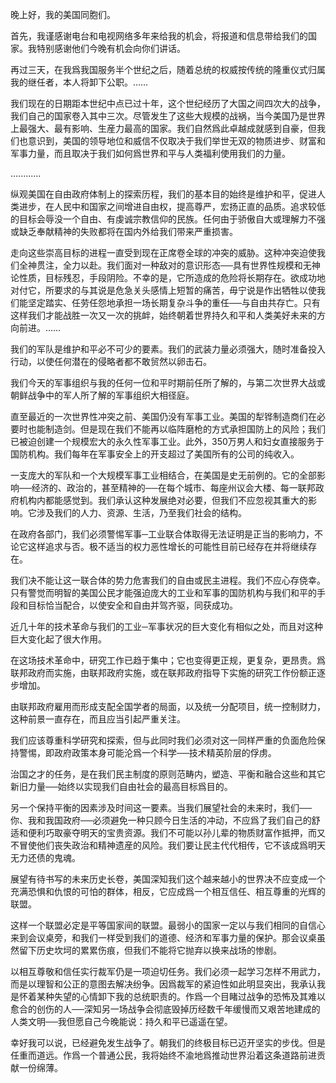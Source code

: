 晚上好，我的美国同胞们。

首先，我谨感谢电台和电视网络多年来给我的机会，将报道和信息带给我们的国家。我特别感谢他们今晚有机会向你们讲话。

再过三天，在我爲我国服务半个世纪之后，随着总统的权威按传统的隆重仪式归属我的继任者，本人将卸下公职。…… 

我们现在的日期距本世纪中点已过十年，这个世纪经历了大国之间四次大的战争，我们自己的国家卷入其中三次。尽管发生了这些大规模的战祸，当今美国乃是世界上最强大、最有影响、生産力最高的国家。我们自然爲此卓越成就感到自豪，但我们也意识到，美国的领导地位和威信不仅取决于我们举世无双的物质进步、财富和军事力量，而且取决于我们如何爲世界和平与人类福利使用我们的力量。

............

纵观美国在自由政府体制上的探索历程，我们的基本目的始终是维护和平，促进人类进步，在人民中和国家之间增进自由权，提高尊严，宏扬正直的品质。追求较低的目标会辱没一个自由、有虔诚宗教信仰的民族。任何由于骄傲自大或理解力不强或缺乏奉献精神的失败都将在国内外给我们带来严重损害。

走向这些崇高目标的进程一直受到现在正席卷全球的冲突的威胁。这种冲突迫使我们全神贯注，全力以赴。我们面对一种敌对的意识形态──具有世界性规模和无神论性质，目标残忍，手段阴险。不幸的是，它所造成的危险将长期存在。欲成功地对付它，所要求的与其说是危急关头感情上短暂的痛苦，毋宁说是作出牺牲以使我们能坚定踏实、任劳任怨地承担一场长期复杂斗争的重任──与自由共存亡。只有这样我们才能战胜一次又一次的挑衅，始终朝着世界持久和平和人类美好未来的方向前进。……

我们的军队是维护和平必不可少的要素。我们的武装力量必须强大，随时准备投入行动，以使任何潜在的侵略者都不敢贸然以卵击石。

我们今天的军事组织与我的任何一位和平时期前任所了解的，与第二次世界大战或朝鲜战争中的军人所了解的军事组织大相径庭。

直至最近的一次世界性冲突之前、美国仍没有军事工业。美国的犁铧制造商们在必要时也能制造剑。但是现在我们不能再以临阵磨枪的方式承担国防上的风险；我们已被迫创建一个规模宏大的永久性军事工业。此外，350万男人和妇女直接服务于国防机构。我们每年在军事安全上的开支超过了美国所有的公司的纯收入。

一支庞大的军队和一个大规模军事工业相结合，在美国是史无前例的。它的全部影响──经济的、政治的，甚至精神的──在每个城市、每座州议会大楼、每一联邦政府机构内都能感觉到。我们承认这种发展绝对必要，但我们不应忽视其重大的影响。它涉及我们的人力、资源、生活，乃至我们社会的结构。

在政府各部门，我们必须警惕军事─工业联合体取得无法证明是正当的影响力，不论它这样追求与否。极不适当的权力恶性增长的可能性目前已经存在并将继续存在。

我们决不能让这一联合体的势力危害我们的自由或民主进程。我们不应心存侥幸。只有警觉而明智的美国公民才能强迫庞大的工业和军事的国防机构与我们和平的手段和目标恰当配合，以使安全和自由并驾齐驱，同获成功。

近几十年的技术革命与我们的工业─军事状况的巨大变化有相似之处，而且对这种巨大变化起了很大作用。

在这场技术革命中，研究工作已趋于集中；它也变得更正规，更复杂，更昂贵。爲联邦政府而实施，由联邦政府实施，或在联邦政府指导下实施的研究工作份额正逐步增加。

由联邦政府雇用而形成支配全国学者的局面，以及统一分配项目，统一控制财力，这种前景一直存在，而且应当引起严重关注。

我们应该尊重科学研究和探索，但与此同时我们必须对这一同样严重的负面危险保持警惕，即政府政策本身可能沦爲一个科学──技术精英阶层的俘虏。

治国之才的任务，是在我们民主制度的原则范畴内，塑造、平衡和融合这些和其它新旧力量──始终以实现我们自由社会的最高目标爲目的。

另一个保持平衡的因素涉及时间这一要素。当我们展望社会的未来时，我们──你、我和我国政府──必须避免一种只顾今日生活的冲动，不应爲了我们自己的舒适和便利巧取豪夺明天的宝贵资源。我们不可能以孙儿辈的物质财富作抵押，而又不冒使他们丧失政治和精神遗産的风险。我们要让民主代代相传，它不该成爲明天无力还债的鬼魂。

展望有待书写的未来历史长卷，美国深知我们这个越来越小的世界决不应变成一个充满恐惧和仇恨的可怕的群体，相反，它应成爲一个相互信任、相互尊重的光辉的联盟。

这样一个联盟必定是平等国家间的联盟。最弱小的国家一定以与我们相同的自信心来到会议桌旁，和我们一样受到我们的道德、经济和军事力量的保护。那会议桌虽然留下历史坎坷的累累伤痕，但我们不能将它抛弃以换来战场的惨剧。

以相互尊敬和信任实行裁军仍是一项迫切任务。我们必须一起学习怎样不用武力，而是以理智和公正的意图去解决纷争。因爲裁军的紧迫性如此明显突出，我承认我是怀着某种失望的心情卸下我的总统职责的。作爲一个目睹过战争的恐怖及其难以愈合的创伤的人──深知另一场战争会彻底毁掉历经数千年缓慢而又艰苦地建成的人类文明──我但愿自己今晚能说：持久和平已遥遥在望。

幸好我可以说，已经避免发生战争了。朝我们的终极目标已迈开坚实的步伐。但是任重而道远。作爲一个普通公民，我将始终不渝地爲推动世界沿着这条道路前进贡献一份绵薄。
